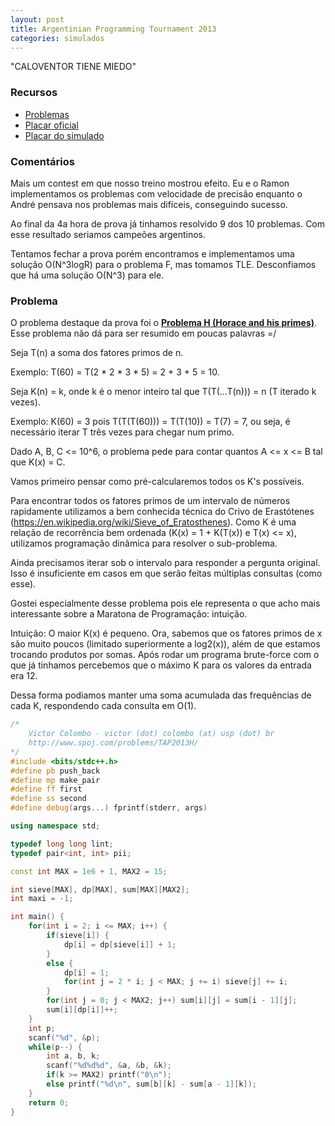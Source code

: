 ```yaml
---
layout: post
title: Argentinian Programming Tournament 2013
categories: simulados
---
```


"CALOVENTOR TIENE MIEDO"

### Recursos
* [Problemas](http://torneoprogramacion.com.ar/wp-content/uploads/2015/07/pruebaTAP2013.pdf)
* [Placar oficial](http://torneoprogramacion.com.ar/wp-content/uploads/2015/07/resultadosTAP2013.pdf)
* [Placar do simulado](https://www.codepit.io/#/contest/57f028c8dae9870018e8b472/view)

### Comentários

Mais um contest em que nosso treino mostrou efeito. Eu e o Ramon implementamos os problemas com velocidade de precisão enquanto o André pensava nos problemas mais difíceis, conseguindo sucesso.

Ao final da 4a hora de prova já tinhamos resolvido 9 dos 10 problemas. Com esse resultado seriamos campeões argentinos.

Tentamos fechar a prova porém encontramos e implementamos uma solução O(N^3logR) para o problema F, mas tomamos TLE. Desconfiamos que há uma solução O(N^3) para ele.

### Problema

O problema destaque da prova foi o [**Problema H (Horace and his primes)**](http://www.spoj.com/problems/TAP2013H/). Esse problema não dá para ser resumido em poucas palavras =/

Seja T(n) a soma dos fatores primos de n.

Exemplo: T(60) = T(2 * 2 * 3 * 5) = 2 + 3 + 5 = 10.

Seja K(n) = k, onde k é o menor inteiro tal que T(T(...T(n))) = n (T iterado k vezes).

Exemplo: K(60) = 3 pois T(T(T(60))) = T(T(10)) = T(7) = 7, ou seja, é necessário iterar T três vezes para chegar num primo.

Dado A, B, C <= 10^6, o problema pede para contar quantos A <= x <= B tal que K(x) = C.

Vamos primeiro pensar como pré-calcularemos todos os K's possíveis.

Para encontrar todos os fatores primos de um intervalo de números rapidamente utilizamos a bem conhecida técnica do Crivo de Erastótenes (https://en.wikipedia.org/wiki/Sieve_of_Eratosthenes). Como K é uma relação de recorrência bem ordenada (K(x) = 1 + K(T(x)) e T(x) <= x), utilizamos programação dinâmica para resolver o sub-problema.

Ainda precisamos iterar sob o intervalo para responder a pergunta original. Isso é insuficiente em casos em que serão feitas múltiplas consultas (como esse).

Gostei especialmente desse problema pois ele representa o que acho mais interessante sobre a Maratona de Programação: intuição.

Intuição: O maior K(x) é pequeno. Ora, sabemos que os fatores primos de x são muito poucos (limitado superiormente a log2(x)), além de que estamos trocando produtos por somas. Após rodar um programa brute-force com o que já tinhamos percebemos que o máximo K para os valores da entrada era 12.

Dessa forma podiamos manter uma soma acumulada das frequências de cada K, respondendo cada consulta em O(1).


```c++
/*
    Victor Colombo - victor (dot) colombo (at) usp (dot) br
    http://www.spoj.com/problems/TAP2013H/
*/
#include <bits/stdc++.h>
#define pb push_back
#define mp make_pair
#define ff first
#define ss second
#define debug(args...) fprintf(stderr, args)

using namespace std;

typedef long long lint;
typedef pair<int, int> pii;

const int MAX = 1e6 + 1, MAX2 = 15;

int sieve[MAX], dp[MAX], sum[MAX][MAX2];
int maxi = -1;

int main() {
    for(int i = 2; i <= MAX; i++) {
        if(sieve[i]) {
            dp[i] = dp[sieve[i]] + 1;
        }
        else {
            dp[i] = 1;
            for(int j = 2 * i; j < MAX; j += i) sieve[j] += i;
        }
        for(int j = 0; j < MAX2; j++) sum[i][j] = sum[i - 1][j];
        sum[i][dp[i]]++;
    }
    int p;
    scanf("%d", &p);
    while(p--) {
        int a, b, k;
        scanf("%d%d%d", &a, &b, &k);
        if(k >= MAX2) printf("0\n");
        else printf("%d\n", sum[b][k] - sum[a - 1][k]);
    }
    return 0;
}
```
